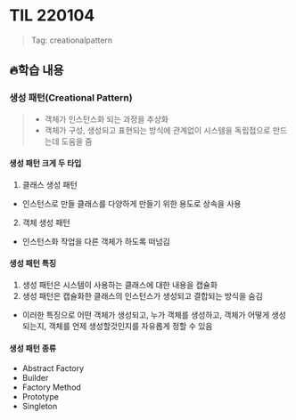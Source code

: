 # TIL 220104
> Tag: creationalpattern

## 🔥학습 내용
### 생성 패턴(Creational Pattern)
> - 객체가 인스턴스화 되는 과정을 추상화
> - 객체가 구성, 생성되고 표현되는 방식에 관계없이 시스템을 독립접으로 만드는데 도움을 줌

#### 생성 패턴 크게 두 타입
1. 클래스 생성 패턴
- 인스턴스로 만들 클래스를 다양하게 만들기 위한 용도로 상속을 사용
2.  객체 생성 패턴
- 인스턴스화 작업을 다른 객체가 하도록 떠넘김

#### 생성 패턴 특징
1. 생성 패턴은 시스템이 사용하는 클래스에 대한 내용을 캡슐화
2. 생성 패턴은 캡슐화한 클래스의 인스턴스가 생성되고 결합되는 방식을 숨김
- 이러한 특징으로 어떤 객체가 생성되고, 누가 객체를 생성하고, 객체가 어떻게 생성되는지, 객체를 언제 생성할것인지를 자유롭게 정할 수 있음

#### 생성 패턴 종류
- Abstract Factory
- Builder
- Factory Method
- Prototype
- Singleton


